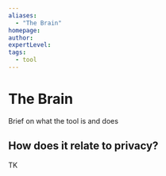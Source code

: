 ```yaml
---
aliases:
  - "The Brain"
homepage: 
author: 
expertLevel: 
tags:
  - tool
---
```

# The Brain

Brief on what the tool is and does 

## How does it relate to privacy?

TK 

